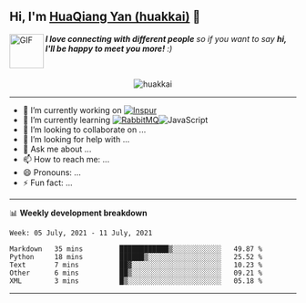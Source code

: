 ## Hi, I'm <a href="https://github.com/huakkai" target="_blank">HuaQiang Yan (huakkai)</a> 👋

<img align="left" alt="GIF" src="https://media.giphy.com/media/LnQjpWaON8nhr21vNW/giphy.gif" width="60" title="Say HI"> <em><b>I love connecting with different people</b> so if you want to say <b>hi, I'll be happy to meet you more!</b> :)</em>

<!--
**huakkai/huakkai** is a ✨ _special_ ✨ repository because its `README.md` (this file) appears on your GitHub profile.

Here are some ideas to get you started:
-->

<br>

<p align="center">
    <img src="https://github-readme-stats.vercel.app/api?username=huakkai&show_icons=true&theme=radical" alt="huakkai" />
</p>

-------

- 🔭 I’m currently working on <a href="https://www.inspur.com"><img alt="Inspur" src="https://img.shields.io/badge/-Inspur-brightgreen" /></a>
- 🌱 I’m currently learning <a href="https://www.rabbitmq.com/"><img alt="RabbitMQ" src="https://img.shields.io/badge/-RabbitMQ-green" /></a><img alt="JavaScript" src="https://img.shields.io/badge/-JavaScript-ff69b4" />
- 👯 I’m looking to collaborate on ...
- 🤔 I’m looking for help with ...
- 💬 Ask me about ...
- 📫 How to reach me: ...
- 😄 Pronouns: ...
- ⚡ Fun fact: ...

-------

📊 **Weekly development breakdown**
<!--START_SECTION:waka-->
```text
Week: 05 July, 2021 - 11 July, 2021

Markdown   35 mins         ████████████▒░░░░░░░░░░░░   49.87 % 
Python     18 mins         ██████▒░░░░░░░░░░░░░░░░░░   25.52 % 
Text       7 mins          ██▓░░░░░░░░░░░░░░░░░░░░░░   10.23 % 
Other      6 mins          ██▒░░░░░░░░░░░░░░░░░░░░░░   09.21 % 
XML        3 mins          █▒░░░░░░░░░░░░░░░░░░░░░░░   05.18 % 
```
<!--END_SECTION:waka-->

-------
